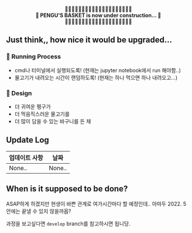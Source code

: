 
<p align="center">
 🚧🚧🚧🚧🚧🚧🚧🚧🚧🚧🚧🚧🚧🚧🚧🚧🚧🚧🚧🚧 <br>
<strong>🚧 PENGU'S BASKET is now under construction... 🚧</strong><br>
  🚧🚧🚧🚧🚧🚧🚧🚧🚧🚧🚧🚧🚧🚧🚧🚧🚧🚧🚧🚧  <br>
</p>


## Just think,, how nice it would be upgraded...

### 🛁 Running Process

*  cmd나 터미널에서 실행되도록! (현재는 jupyter notebook에서 run 해야함..)
*  물고기가 내려오는 시간이 랜덤하도록! (현재는 하나 먹으면 하나 내려오고...)

### 🐧 Design

* 더 귀여운 펭구가
* 더 먹음직스러운 물고기를
* 더 많이 담을 수 있는 바구니를 든 채



## Update Log

| 업데이트 사항 | 날짜   |
| ------------- | ------ |
| None..        | None.. |



## When is it supposed to be done?

ASAP하게 하겠지만 현생이 바쁜 관계로 여가시간마다 할 예정인데.. 아마두 2022. 5 안에는 끝낼 수 있지 않을까욥?

과정을 보고싶다면 `develop` branch를 참고하시면 됩니당.








